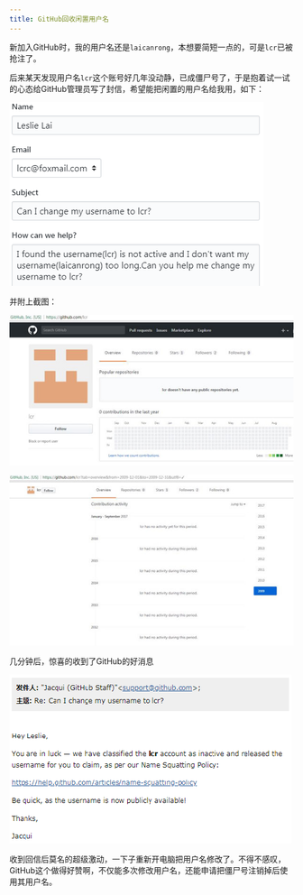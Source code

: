 ```yaml
---
title: GitHub回收闲置用户名
---
```


新加入GitHub时，我的用户名还是`laicanrong`，本想要简短一点的，可是`lcr`已被抢注了。  

后来某天发现用户名`lcr`这个账号好几年没动静，已成僵尸号了，于是抱着试一试的心态给GitHub管理员写了封信，希望能把闲置的用户名给我用，如下：

![](/img/20180328/change-github-username1.png)

<!-- more -->

并附上截图：

![](/img/20180328/change-github-username3.jpg)

![](/img/20180328/change-github-username4.jpg)

几分钟后，惊喜的收到了GitHub的好消息

![](/img/20180328/change-github-username2.png)

收到回信后莫名的超级激动，一下子重新开电脑把用户名修改了。不得不感叹，GitHub这个做得好赞啊，不仅能多次修改用户名，还能申请把僵尸号注销掉后使用其用户名。